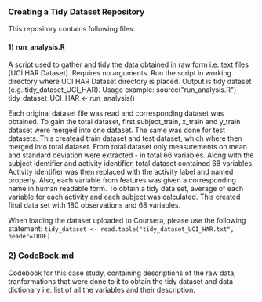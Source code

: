 ### Creating a Tidy Dataset Repository
This repository contains following files:
#### 1) run_analysis.R
A script used to gather and tidy the data obtained in raw form i.e. text files [UCI HAR Dataset]. 
Requires no arguments. 
Run the script in working directory where UCI HAR Dataset directory is placed.
Output is tidy dataset (e.g. tidy_dataset_UCI_HAR).
Usage example:
    source("run_analysis.R")
    tidy_dataset_UCI_HAR <- run_analysis()

Each original dataset file was read and corresponding dataset was obtained.
To gain the total dataset, first subject_train, x_train and y_train dataset were merged into one dataset. The same was done for test datasets.
This createad train dataset and test dataset, which where then merged into total dataset.
From total dataset only measurements on mean and standard deviation were extracted - in total 66 variables.
Along with the subject identifier and activity identifier, total dataset contained 68 variables.
Activity identifier was then replaced with the activity label and named properly. 
Also, each variable from features was given a corresponding name in human readable form.
To obtain a tidy data set, average of each variable for each activity and each subject was calculated.
This created final data set with 180 observations and 68 variables.

When loading the dataset uploaded to Coursera, please use the following statement:
`tidy_dataset <- read.table("tidy_dataset_UCI_HAR.txt", header=TRUE)`
### 2) CodeBook.md
Codebook for this case study, containing descriptions of the raw data, tranformations that were done to it to obtain the tidy dataset and data dictionary i.e. list of all the variables and their description.
